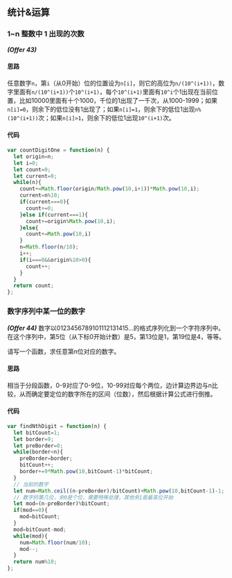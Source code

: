 <!--
 * @Author: your name
 * @Date: 2021-09-03 11:50:05
 * @LastEditTime: 2021-09-03 17:39:28
 * @LastEditors: Please set LastEditors
 * @Description: In User Settings Edit
 * @FilePath: /algorithm/Mathematics/Calculation.md
-->
## 统计&运算

### 1~n 整数中 1 出现的次数

***(Offer 43)***

#### 思路

任意数字`n`，第`i`（从0开始）位的位置设为`n[i]`，则它的高位为`n/(10^(i+1))`，数字里面有`n/(10^(i+1))`个`10^(i+1)`，每个`10^(i+1)`里面有`10^i`个1出现在当前位置，比如10000里面有十个1000，千位的1出现了一千次，从1000-1999；如果`n[i]=0`，则余下的低位没有1出现了；如果`n[i]=1`，则余下的低位1出现`n%(10^(i+1))`次；如果`n[i]>1`，则余下的低位1出现`10^(i+1)`次。

#### 代码
```js
var countDigitOne = function(n) {
  let origin=n;
  let i=0;
  let count=0;
  let current=0;
  while(n){
    count+=Math.floor(origin/Math.pow(10,i+1))*Math.pow(10,i);
    current=n%10;
    if(current===0){
      count+=0;
    }else if(current===1){
      count+=origin%Math.pow(10,i);
    }else{
      count+=Math.pow(10,i)
    }
    n=Math.floor(n/10);
    i++;
    if(i===0&&origin%10>0){
      count++;
    }
  }
  return count;
};
```

###  数字序列中某一位的数字
***(Offer 44)***
数字以0123456789101112131415…的格式序列化到一个字符序列中。在这个序列中，第5位（从下标0开始计数）是5，第13位是1，第19位是4，等等。

请写一个函数，求任意第n位对应的数字。

#### 思路

相当于分段函数，0-9对应了0-9位，10-99对应每个两位，边计算边界边与n比较，从而确定要定位的数字所在的区间（位数），然后根据计算公式进行倒推。

#### 代码
```js
var findNthDigit = function(n) {
  let bitCount=1;
  let border=9;
  let preBorder=0;
  while(border<n){
    preBorder=border;
    bitCount++;
    border+=9*Math.pow(10,bitCount-1)*bitCount;
  }
  // 当前的数字
  let num=Math.ceil((n-preBorder)/bitCount)+Math.pow(10,bitCount-1)-1;
  // 数字的第几位，余0是个位，需要特殊处理，其他余1是最高位开始
  let mod=(n-preBorder)%bitCount;
  if(mod==0){
    mod=bitCount;
  }
  mod=bitCount-mod;
  while(mod){
    num=Math.floor(num/10);
    mod--;
  }
  return num%10;
};
```
